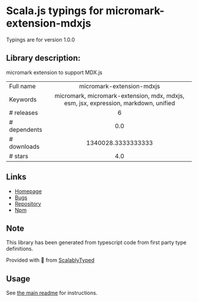 
# Scala.js typings for micromark-extension-mdxjs

Typings are for version 1.0.0

## Library description:
micromark extension to support MDX.js

|                    |                 |
| ------------------ | :-------------: |
| Full name          | micromark-extension-mdxjs |
| Keywords           | micromark, micromark-extension, mdx, mdxjs, esm, jsx, expression, markdown, unified |
| # releases         | 6 |
| # dependents       | 0.0 |
| # downloads        | 1340028.3333333333 |
| # stars            | 4.0 |

## Links
- [Homepage](https://github.com/micromark/micromark-extension-mdxjs#readme)
- [Bugs](https://github.com/micromark/micromark-extension-mdxjs/issues)
- [Repository](https://github.com/micromark/micromark-extension-mdxjs)
- [Npm](https://www.npmjs.com/package/micromark-extension-mdxjs)
    


## Note
This library has been generated from typescript code from first party type definitions.

Provided with :purple_heart: from [ScalablyTyped](https://github.com/oyvindberg/ScalablyTyped)

## Usage
See [the main readme](../../readme.md) for instructions.


